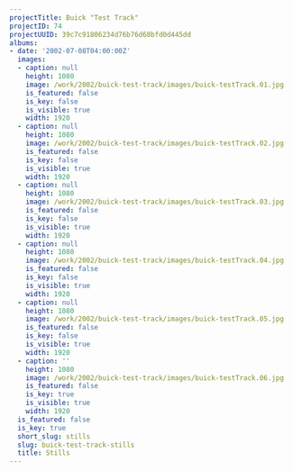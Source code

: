 ```yaml
---
projectTitle: Buick "Test Track"
projectID: 74
projectUUID: 39c7c91806234d76b76d68bfd0d445dd
albums:
- date: '2002-07-08T04:00:00Z'
  images:
  - caption: null
    height: 1080
    image: /work/2002/buick-test-track/images/buick-testTrack.01.jpg
    is_featured: false
    is_key: false
    is_visible: true
    width: 1920
  - caption: null
    height: 1080
    image: /work/2002/buick-test-track/images/buick-testTrack.02.jpg
    is_featured: false
    is_key: false
    is_visible: true
    width: 1920
  - caption: null
    height: 1080
    image: /work/2002/buick-test-track/images/buick-testTrack.03.jpg
    is_featured: false
    is_key: false
    is_visible: true
    width: 1920
  - caption: null
    height: 1080
    image: /work/2002/buick-test-track/images/buick-testTrack.04.jpg
    is_featured: false
    is_key: false
    is_visible: true
    width: 1920
  - caption: null
    height: 1080
    image: /work/2002/buick-test-track/images/buick-testTrack.05.jpg
    is_featured: false
    is_key: false
    is_visible: true
    width: 1920
  - caption: ''
    height: 1080
    image: /work/2002/buick-test-track/images/buick-testTrack.06.jpg
    is_featured: false
    is_key: true
    is_visible: true
    width: 1920
  is_featured: false
  is_key: true
  short_slug: stills
  slug: buick-test-track-stills
  title: Stills
---
```

